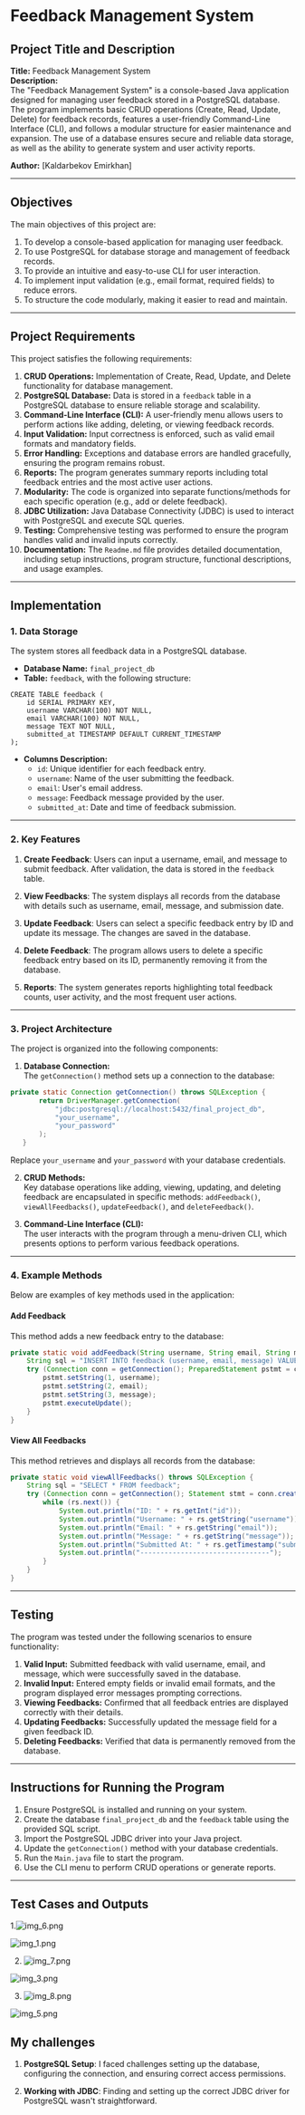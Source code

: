 

# **Feedback Management System**

## **Project Title and Description**
**Title:** Feedback Management System  
**Description:**  
The "Feedback Management System" is a console-based Java application designed for managing user feedback stored in a PostgreSQL database. The program implements basic CRUD operations (Create, Read, Update, Delete) for feedback records, features a user-friendly Command-Line Interface (CLI), and follows a modular structure for easier maintenance and expansion. The use of a database ensures secure and reliable data storage, as well as the ability to generate system and user activity reports.

**Author:** [Kaldarbekov Emirkhan]

---

## **Objectives**
The main objectives of this project are:
1. To develop a console-based application for managing user feedback.
2. To use PostgreSQL for database storage and management of feedback records.
3. To provide an intuitive and easy-to-use CLI for user interaction.
4. To implement input validation (e.g., email format, required fields) to reduce errors.
5. To structure the code modularly, making it easier to read and maintain.

---

## **Project Requirements**
This project satisfies the following requirements:

1. **CRUD Operations:** Implementation of Create, Read, Update, and Delete functionality for database management.
2. **PostgreSQL Database:** Data is stored in a `feedback` table in a PostgreSQL database to ensure reliable storage and scalability.
3. **Command-Line Interface (CLI):** A user-friendly menu allows users to perform actions like adding, deleting, or viewing feedback records.
4. **Input Validation:** Input correctness is enforced, such as valid email formats and mandatory fields.
5. **Error Handling:** Exceptions and database errors are handled gracefully, ensuring the program remains robust.
6. **Reports:** The program generates summary reports including total feedback entries and the most active user actions.
7. **Modularity:** The code is organized into separate functions/methods for each specific operation (e.g., add or delete feedback).
8. **JDBC Utilization:** Java Database Connectivity (JDBC) is used to interact with PostgreSQL and execute SQL queries.
9. **Testing:** Comprehensive testing was performed to ensure the program handles valid and invalid inputs correctly.
10. **Documentation:** The `Readme.md` file provides detailed documentation, including setup instructions, program structure, functional descriptions, and usage examples.

---

## **Implementation**

### **1. Data Storage**
The system stores all feedback data in a PostgreSQL database.

- **Database Name:** `final_project_db`
- **Table:** `feedback`, with the following structure:
```textmate
CREATE TABLE feedback (
    id SERIAL PRIMARY KEY,
    username VARCHAR(100) NOT NULL,
    email VARCHAR(100) NOT NULL,
    message TEXT NOT NULL,
    submitted_at TIMESTAMP DEFAULT CURRENT_TIMESTAMP
);
```

- **Columns Description:**
    - `id`: Unique identifier for each feedback entry.
    - `username`: Name of the user submitting the feedback.
    - `email`: User's email address.
    - `message`: Feedback message provided by the user.
    - `submitted_at`: Date and time of feedback submission.

---

### **2. Key Features**

1. **Create Feedback**: Users can input a username, email, and message to submit feedback. After validation, the data is stored in the `feedback` table.

2. **View Feedbacks**: The system displays all records from the database with details such as username, email, message, and submission date.

3. **Update Feedback**: Users can select a specific feedback entry by ID and update its message. The changes are saved in the database.

4. **Delete Feedback**: The program allows users to delete a specific feedback entry based on its ID, permanently removing it from the database.

5. **Reports**: The system generates reports highlighting total feedback counts, user activity, and the most frequent user actions.

---

### **3. Project Architecture**

The project is organized into the following components:

1. **Database Connection:**  
   The `getConnection()` method sets up a connection to the database:
```java
private static Connection getConnection() throws SQLException {
       return DriverManager.getConnection(
           "jdbc:postgresql://localhost:5432/final_project_db", 
           "your_username", 
           "your_password"
       );
   }
```
Replace `your_username` and `your_password` with your database credentials.

2. **CRUD Methods:**  
   Key database operations like adding, viewing, updating, and deleting feedback are encapsulated in specific methods: `addFeedback()`, `viewAllFeedbacks()`, `updateFeedback()`, and `deleteFeedback()`.

3. **Command-Line Interface (CLI):**  
   The user interacts with the program through a menu-driven CLI, which presents options to perform various feedback operations.

---

### **4. Example Methods**

Below are examples of key methods used in the application:

#### **Add Feedback**
This method adds a new feedback entry to the database:
```java
private static void addFeedback(String username, String email, String message) throws SQLException {
    String sql = "INSERT INTO feedback (username, email, message) VALUES (?, ?, ?)";
    try (Connection conn = getConnection(); PreparedStatement pstmt = conn.prepareStatement(sql)) {
        pstmt.setString(1, username);
        pstmt.setString(2, email);
        pstmt.setString(3, message);
        pstmt.executeUpdate();
    }
}
```

#### **View All Feedbacks**
This method retrieves and displays all records from the database:
```java
private static void viewAllFeedbacks() throws SQLException {
    String sql = "SELECT * FROM feedback";
    try (Connection conn = getConnection(); Statement stmt = conn.createStatement(); ResultSet rs = stmt.executeQuery(sql)) {
        while (rs.next()) {
            System.out.println("ID: " + rs.getInt("id"));
            System.out.println("Username: " + rs.getString("username"));
            System.out.println("Email: " + rs.getString("email"));
            System.out.println("Message: " + rs.getString("message"));
            System.out.println("Submitted At: " + rs.getTimestamp("submitted_at"));
            System.out.println("--------------------------------");
        }
    }
}
```

---

## **Testing**
The program was tested under the following scenarios to ensure functionality:

1. **Valid Input:** Submitted feedback with valid username, email, and message, which were successfully saved in the database.
2. **Invalid Input:** Entered empty fields or invalid email formats, and the program displayed error messages prompting corrections.
3. **Viewing Feedbacks:** Confirmed that all feedback entries are displayed correctly with their details.
4. **Updating Feedbacks:** Successfully updated the message field for a given feedback ID.
5. **Deleting Feedbacks:** Verified that data is permanently removed from the database.

---

## **Instructions for Running the Program**

1. Ensure PostgreSQL is installed and running on your system.
2. Create the database `final_project_db` and the `feedback` table using the provided SQL script.
3. Import the PostgreSQL JDBC driver into your Java project.
4. Update the `getConnection()` method with your database credentials.
5. Run the `Main.java` file to start the program.
6. Use the CLI menu to perform CRUD operations or generate reports.

---

## **Test Cases and Outputs**

1.![img_6.png](img_6.png)

![img_1.png](img_1.png)

2. ![img_7.png](img_7.png)

![img_3.png](img_3.png)

3. ![img_8.png](img_8.png)

![img_5.png](img_5.png)



## **My challenges** 
1. **PostgreSQL Setup**:
      I faced challenges setting up the database, configuring the connection, and ensuring correct access permissions.

2. **Working with JDBC**:
      Finding and setting up the correct JDBC driver for PostgreSQL wasn't straightforward.



